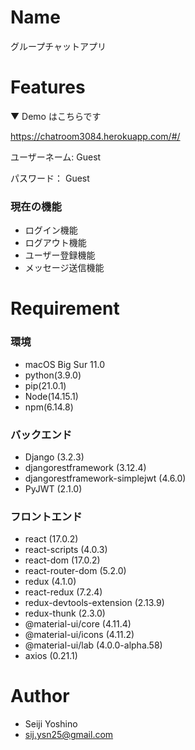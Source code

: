 # Name

グループチャットアプリ　<br>



# Features

▼ Demo はこちらです

https://chatroom3084.herokuapp.com/#/

ユーザーネーム: Guest

パスワード： Guest



### 現在の機能

- ログイン機能
- ログアウト機能
- ユーザー登録機能
- メッセージ送信機能　<br>



# Requirement

### 環境

- macOS Big Sur 11.0
- python(3.9.0)
- pip(21.0.1)
- Node(14.15.1)
- npm(6.14.8)



### バックエンド

- Django (3.2.3)
- djangorestframework (3.12.4)
- djangorestframework-simplejwt (4.6.0)
- PyJWT (2.1.0)



### フロントエンド

- react (17.0.2)
- react-scripts (4.0.3)
- react-dom (17.0.2)
- react-router-dom (5.2.0)
- redux (4.1.0)
- react-redux (7.2.4)
- redux-devtools-extension (2.13.9)
- redux-thunk (2.3.0)
- @material-ui/core (4.11.4)
- @material-ui/icons (4.11.2)
- @material-ui/lab (4.0.0-alpha.58)
- axios (0.21.1)



# Author

- Seiji Yoshino
- sij.ysn25@gmail.com

